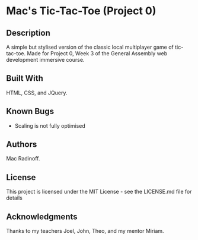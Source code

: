 # Mac's Tic-Tac-Toe (Project 0)

## Description
A simple but stylised version of the classic local multiplayer game of tic-tac-toe. Made for Project 0, Week 3 of the General Assembly web development immersive course.

## Built With
HTML, CSS, and JQuery.

## Known Bugs
* Scaling is not fully optimised

## Authors
Mac Radinoff.

## License
This project is licensed under the MIT License - see the LICENSE.md file for details

## Acknowledgments
Thanks to my teachers Joel, John, Theo, and my mentor Miriam.
